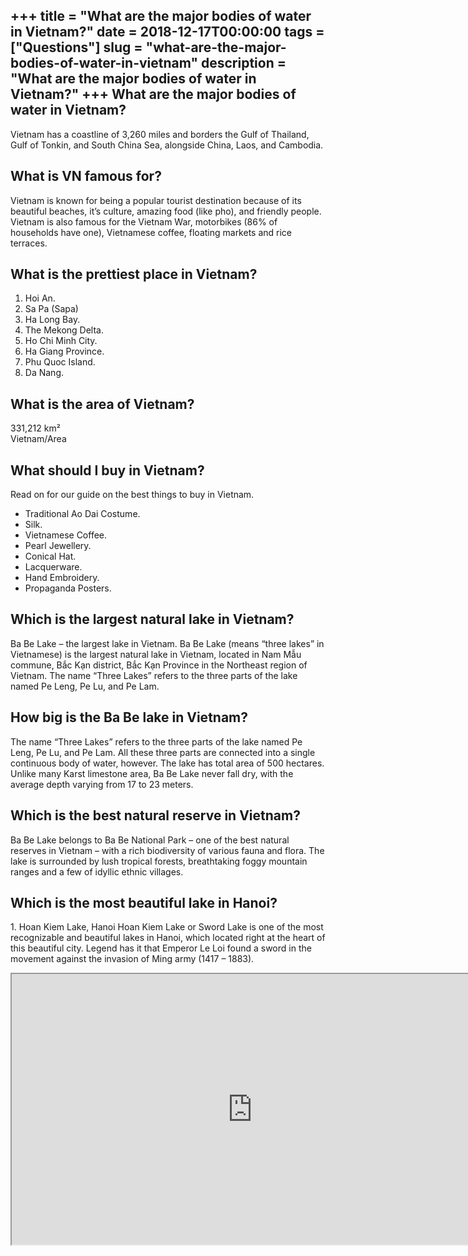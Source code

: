 +++
title = "What are the major bodies of water in Vietnam?"
date = 2018-12-17T00:00:00
tags = ["Questions"]
slug = "what-are-the-major-bodies-of-water-in-vietnam"
description = "What are the major bodies of water in Vietnam?"
+++
What are the major bodies of water in Vietnam?
----------------------------------------------

Vietnam has a coastline of 3,260 miles and borders the Gulf of Thailand, Gulf of Tonkin, and South China Sea, alongside China, Laos, and Cambodia.

What is VN famous for?
----------------------

Vietnam is known for being a popular tourist destination because of its beautiful beaches, it’s culture, amazing food (like pho), and friendly people. Vietnam is also famous for the Vietnam War, motorbikes (86% of households have one), Vietnamese coffee, floating markets and rice terraces.

What is the prettiest place in Vietnam?
---------------------------------------

1. Hoi An.
2. Sa Pa (Sapa)
3. Ha Long Bay.
4. The Mekong Delta.
5. Ho Chi Minh City.
6. Ha Giang Province.
7. Phu Quoc Island.
8. Da Nang.

What is the area of Vietnam?
----------------------------

331,212 km²  
Vietnam/Area

What should I buy in Vietnam?
-----------------------------

Read on for our guide on the best things to buy in Vietnam.

- Traditional Ao Dai Costume.
- Silk.
- Vietnamese Coffee.
- Pearl Jewellery.
- Conical Hat.
- Lacquerware.
- Hand Embroidery.
- Propaganda Posters.

Which is the largest natural lake in Vietnam?
---------------------------------------------

Ba Be Lake – the largest lake in Vietnam. Ba Be Lake (means “three lakes” in Vietnamese) is the largest natural lake in Vietnam, located in Nam Mẫu commune, Bắc Kạn district, Bắc Kạn Province in the Northeast region of Vietnam. The name “Three Lakes” refers to the three parts of the lake named Pe Leng, Pe Lu, and Pe Lam.

How big is the Ba Be lake in Vietnam?
-------------------------------------

The name “Three Lakes” refers to the three parts of the lake named Pe Leng, Pe Lu, and Pe Lam. All these three parts are connected into a single continuous body of water, however. The lake has total area of 500 hectares. Unlike many Karst limestone area, Ba Be Lake never fall dry, with the average depth varying from 17 to 23 meters.

Which is the best natural reserve in Vietnam?
---------------------------------------------

Ba Be Lake belongs to Ba Be National Park – one of the best natural reserves in Vietnam – with a rich biodiversity of various fauna and flora. The lake is surrounded by lush tropical forests, breathtaking foggy mountain ranges and a few of idyllic ethnic villages.

Which is the most beautiful lake in Hanoi?
------------------------------------------

1\. Hoan Kiem Lake, Hanoi Hoan Kiem Lake or Sword Lake is one of the most recognizable and beautiful lakes in Hanoi, which located right at the heart of this beautiful city. Legend has it that Emperor Le Loi found a sword in the movement against the invasion of Ming army (1417 – 1883).

<iframe allow="accelerometer; autoplay; clipboard-write; encrypted-media; gyroscope; picture-in-picture" allowfullscreen="" class="__youtube_prefs__  epyt-is-override  no-lazyload" data-no-lazy="1" data-origheight="433" data-origwidth="770" data-skipgform_ajax_framebjll="" height="433" id="_ytid_97666" loading="lazy" src="https://www.youtube.com/embed/VoUEoxTlMS8?enablejsapi=1&autoplay=0&cc_load_policy=0&cc_lang_pref=&iv_load_policy=1&loop=0&modestbranding=0&rel=1&fs=1&playsinline=0&autohide=2&theme=dark&color=red&controls=1&" title="YouTube player" width="770"></iframe>